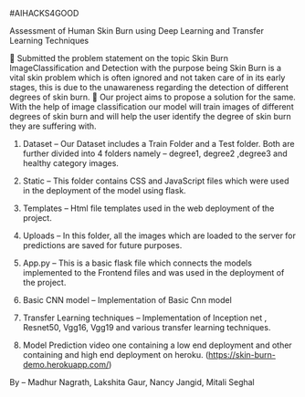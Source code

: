 #AIHACKS4GOOD




Assessment of Human Skin Burn using Deep Learning and Transfer Learning Techniques


	Submitted the problem statement on the topic Skin Burn ImageClassification and Detection with the purpose being Skin Burn is a vital skin problem which is often ignored and not taken care of in its early stages, this is due to the unawareness regarding the detection of different degrees of skin burn. 
	Our project aims to propose a solution for the same. With the help of image classification our model will train images of different degrees of skin burn and will help the user identify the degree of skin burn they are suffering with. 

1)	Dataset – Our Dataset includes a Train Folder and a Test folder. Both are further divided into 4 folders namely – degree1, degree2 ,degree3 and healthy category images. 

2)	Static – This folder contains CSS and JavaScript files which were used in the deployment of the model using flask.


3)	Templates –  Html file templates used in the web deployment of the project.

4)	Uploads – In this folder, all the images which are loaded to the server for predictions are saved for future purposes. 


5)	App.py –  This is a basic flask file which connects the models implemented to the Frontend files and was used in the deployment of the project.  

6)	Basic CNN model – Implementation of Basic Cnn model 


7)	Transfer Learning techniques – Implementation of Inception net , Resnet50, Vgg16, Vgg19 and various transfer learning techniques.

8)	Model Prediction video one containing a low end deployment and other containing and high end deployment on heroku. (https://skin-burn-demo.herokuapp.com/)



By – Madhur Nagrath, Lakshita Gaur, Nancy Jangid, Mitali Seghal

